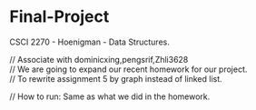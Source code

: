# Final-Project
CSCI 2270 - Hoenigman - Data Structures.

// Associate with dominicxing,pengsrif,Zhli3628  
// We are going to expand our recent homework for our project.  
// To rewrite assignment 5 by graph instead of linked list.  

// How to run: Same as what we did in the homework.
